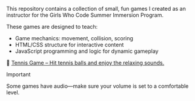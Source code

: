 This repository contains a collection of small, fun games I created as an instructor for the Girls Who Code Summer Immersion Program.

These games are designed to teach:
- Game mechanics: movement, collision, scoring
- HTML/CSS structure for interactive content
- JavaScript programming and logic for dynamic gameplay

🎾 [Tennis Game – Hit tennis balls and enjoy the relaxing sounds.](https://hellosamm.github.io/GirlsWhoCode/)

>[!IMPORTANT]
>Some games have audio—make sure your volume is set to a comfortable level.
